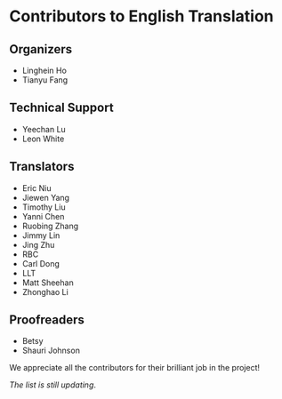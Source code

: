 # Contributors to English Translation

## Organizers

- Linghein Ho
- Tianyu Fang

## Technical Support

- Yeechan Lu
- Leon White

## Translators

- Eric Niu
- Jiewen Yang
- Timothy Liu
- Yanni Chen
- Ruobing Zhang
- Jimmy Lin
- Jing Zhu
- RBC
- Carl Dong
- LLT
- Matt Sheehan
- Zhonghao Li

## Proofreaders

- Betsy
- Shauri Johnson

We appreciate all the contributors for their brilliant job in the project! 

*The list is still updating*.
